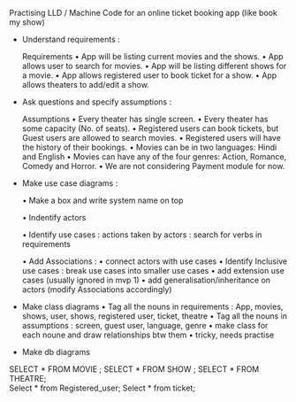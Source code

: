 
Practising LLD / Machine Code for an online ticket booking app (like book my show)


- Understand requirements : 

    Requirements
    • App will be listing current movies and the shows.
    • App allows user to search for movies.
    • App will be listing different shows for a movie.
    • App allows registered user to book ticket for a show.
    • App allows theaters to add/edit a show.


- Ask questions and specify assumptions :

    Assumptions
        • Every theater has single screen.
        • Every theater has some capacity (No. of seats).
        • Registered users can book tickets, but Guest users are allowed to search movies.
        • Registered users will have the history of their bookings.
        • Movies can be in two languages: Hindi and English
        • Movies can have any of the four genres: Action, Romance, Comedy and Horror.
        • We are not considering Payment module for now.


- Make use case diagrams :

    • Make a box and write system name on top

    • Indentify actors 

    • Identify use cases : actions taken by actors : search for verbs in requirements

    • Add Associations : 
        • connect actors with use cases
        • Identify Inclusive use cases : break use cases into smaller use cases 
        • add extension use cases (usually ignored in mvp 1)
        • add generalisation/inheritance on actors  (modify Associations accordingly)



- Make class diagrams
    • Tag all the nouns in requirements : App, movies, shows, user, shows, registered user, ticket, theatre 
    • Tag all the nouns in assumptions : screen, guest user, language, genre 
    • make class for each noune and draw relationships btw them 
    • tricky, needs practise 


- Make db diagrams 

SELECT * FROM MOVIE ;
SELECT * FROM SHOW  ;
SELECT * FROM THEATRE;  
Select * from Registered_user;
Select * from ticket;

